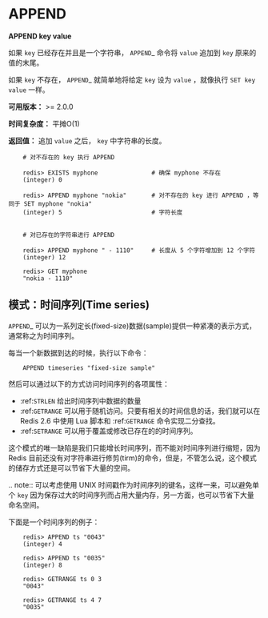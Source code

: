 # APPEND


**APPEND key value**

如果 ``key`` 已经存在并且是一个字符串， `APPEND`_ 命令将 ``value`` 追加到 ``key`` 原来的值的末尾。

如果 ``key`` 不存在， `APPEND`_ 就简单地将给定 ``key`` 设为 ``value`` ，就像执行 ``SET key value`` 一样。

**可用版本：**
    >= 2.0.0

**时间复杂度：**
    平摊O(1)

**返回值：**
    追加 ``value`` 之后， ``key`` 中字符串的长度。

```
    # 对不存在的 key 执行 APPEND

    redis> EXISTS myphone               # 确保 myphone 不存在
    (integer) 0

    redis> APPEND myphone "nokia"       # 对不存在的 key 进行 APPEND ，等同于 SET myphone "nokia"
    (integer) 5                         # 字符长度


    # 对已存在的字符串进行 APPEND

    redis> APPEND myphone " - 1110"     # 长度从 5 个字符增加到 12 个字符
    (integer) 12  

    redis> GET myphone 
    "nokia - 1110"
```

## 模式：时间序列(Time series)

`APPEND`_ 可以为一系列定长(fixed-size)数据(sample)提供一种紧凑的表示方式，通常称之为时间序列。

每当一个新数据到达的时候，执行以下命令：

```
    APPEND timeseries "fixed-size sample"
```

然后可以通过以下的方式访问时间序列的各项属性：

- :ref:`STRLEN` 给出时间序列中数据的数量
- :ref:`GETRANGE` 可以用于随机访问。只要有相关的时间信息的话，我们就可以在 Redis 2.6 中使用 Lua 脚本和 :ref:`GETRANGE` 命令实现二分查找。
- :ref:`SETRANGE` 可以用于覆盖或修改已存在的的时间序列。

这个模式的唯一缺陷是我们只能增长时间序列，而不能对时间序列进行缩短，因为 Redis 目前还没有对字符串进行修剪(tirm)的命令，但是，不管怎么说，这个模式的储存方式还是可以节省下大量的空间。

.. note:: 可以考虑使用 UNIX 时间戳作为时间序列的键名，这样一来，可以避免单个 ``key`` 因为保存过大的时间序列而占用大量内存，另一方面，也可以节省下大量命名空间。

下面是一个时间序列的例子：

```
    redis> APPEND ts "0043"
    (integer) 4

    redis> APPEND ts "0035"
    (integer) 8

    redis> GETRANGE ts 0 3
    "0043"

    redis> GETRANGE ts 4 7
    "0035"
```